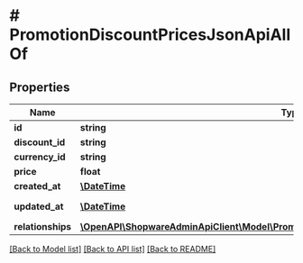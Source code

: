 # # PromotionDiscountPricesJsonApiAllOf

## Properties

Name | Type | Description | Notes
------------ | ------------- | ------------- | -------------
**id** | **string** |  | [optional]
**discount_id** | **string** |  |
**currency_id** | **string** |  |
**price** | **float** |  |
**created_at** | [**\DateTime**](\DateTime.md) |  | [readonly]
**updated_at** | [**\DateTime**](\DateTime.md) |  | [optional] [readonly]
**relationships** | [**\OpenAPI\ShopwareAdminApiClient\Model\PromotionDiscountPricesJsonApiAllOfRelationships**](PromotionDiscountPricesJsonApiAllOfRelationships.md) |  | [optional]

[[Back to Model list]](../../README.md#models) [[Back to API list]](../../README.md#endpoints) [[Back to README]](../../README.md)
